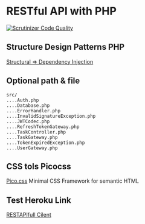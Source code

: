 # RESTful API with PHP

[![Scrutinizer Code Quality](https://scrutinizer-ci.com/g/RasimAghayev/rest-api-php/badges/quality-score.png?b=master)](https://scrutinizer-ci.com/g/RasimAghayev/rest-api-php/?branch=master)

## Structure Design Patterns PHP

[Structural => Dependency Injection](https://designpatternsphp.readthedocs.io/en/latest/Structural/DependencyInjection/README.html)

## Optional path & file

```
src/
....Auth.php
....Database.php
....ErrorHandler.php
....InvalidSignatureException.php
....JWTCodec.php
....RefreshTokenGateway.php
....TaskController.php
....TaskGateway.php
....TokenExpiredException.php
....UserGateway.php
```

## CSS tols Picocss

[Pico.css](https://picocss.com/)
Minimal CSS Framework for semantic HTML


## Test Heroku Link

[RESTAPIfull Cilent](https://restapi-php.herokuapp.com/example-client.php)
